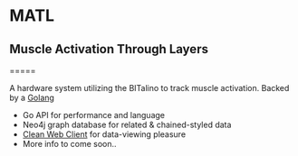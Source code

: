 # MATL
## Muscle Activation Through Layers
=====

A hardware system utilizing the BITalino to track muscle activation.
Backed by a [Golang](https://golang.org/) 

- Go API for performance and language
- Neo4j graph database for related & chained-styled data
- [Clean Web Client](https://www.google.com/) for data-viewing pleasure
- More info to come soon..
